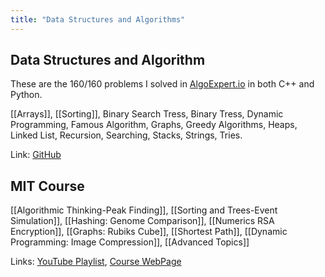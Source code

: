 ```yaml
---
title: "Data Structures and Algorithms"
---
```


## Data Structures and Algorithm

These are the 160/160 problems I solved in [AlgoExpert.io](https://www.algoexpert.io/) in both C++ and Python. 

[[Arrays]], [[Sorting]], Binary Search Tress, Binary Tress, Dynamic Programming, Famous Algorithm, Graphs, Greedy Algorithms, Heaps, Linked List, Recursion, Searching, Stacks, Strings, Tries.

Link: [GitHub](https://github.com/ajaygunalan/notes/tree/hugo/code/das)



## MIT Course 
[[Algorithmic Thinking-Peak Finding]], [[Sorting and Trees-Event Simulation]], [[Hashing: Genome Comparison]], [[Numerics RSA Encryption]], [[Graphs: Rubiks Cube]], [[Shortest Path]], [[Dynamic Programming: Image Compression]], [[Advanced Topics]]

Links: [YouTube Playlist](https://www.youtube.com/playlist?list=PLUl4u3cNGP61Oq3tWYp6V_F-5jb5L2iHb), [Course WebPage](https://ocw.mit.edu/courses/6-006-introduction-to-algorithms-fall-2011/)


<script defer src="https://cdn.commento.io/js/commento.js"></script>
<div id="commento"></div>